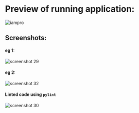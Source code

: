 # Preview of running application:

![iampro](https://user-images.githubusercontent.com/33368759/46574595-624fc200-c9c3-11e8-95db-5aa7e2788ff4.gif)

## Screenshots:
#### eg 1:
![screenshot 29](https://user-images.githubusercontent.com/33368759/46574619-af339880-c9c3-11e8-9154-93c9974443bb.png)
#### eg 2:
![screenshot 32](https://user-images.githubusercontent.com/33368759/46574622-b490e300-c9c3-11e8-9973-1a067eb83e86.png)
#### Linted code using `pylint`
![screenshot 30](https://user-images.githubusercontent.com/33368759/46574620-b2c71f80-c9c3-11e8-91d7-2cc42de81780.png)
